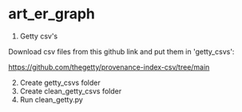 # art_er_graph

1. Getty csv's


Download csv files from this github link and put them in 'getty_csvs':

https://github.com/thegetty/provenance-index-csv/tree/main


2. Create getty_csvs folder
3. Create clean_getty_csvs folder
4. Run clean_getty.py
